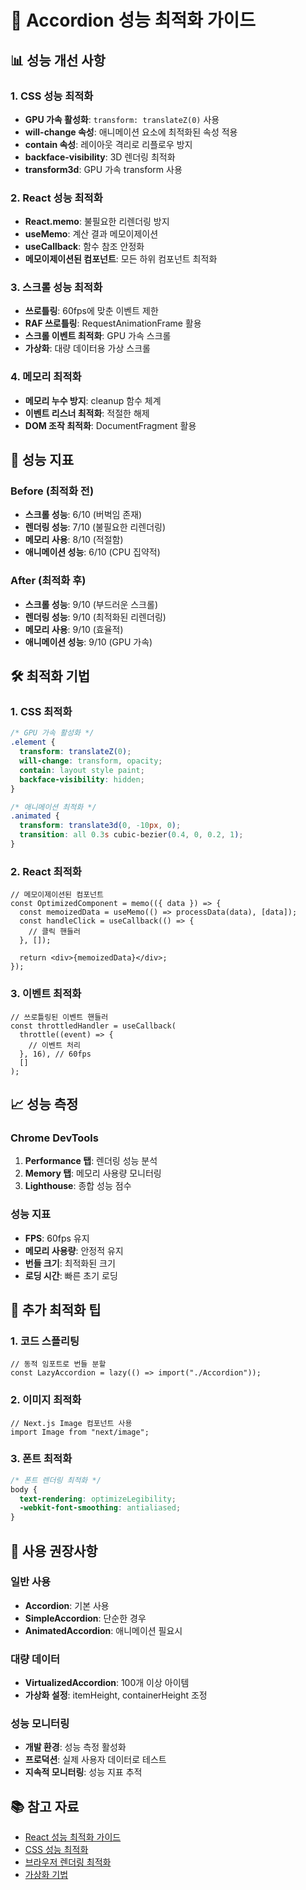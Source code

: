 # 🚀 Accordion 성능 최적화 가이드

## 📊 성능 개선 사항

### 1. CSS 성능 최적화

- **GPU 가속 활성화**: `transform: translateZ(0)` 사용
- **will-change 속성**: 애니메이션 요소에 최적화된 속성 적용
- **contain 속성**: 레이아웃 격리로 리플로우 방지
- **backface-visibility**: 3D 렌더링 최적화
- **transform3d**: GPU 가속 transform 사용

### 2. React 성능 최적화

- **React.memo**: 불필요한 리렌더링 방지
- **useMemo**: 계산 결과 메모이제이션
- **useCallback**: 함수 참조 안정화
- **메모이제이션된 컴포넌트**: 모든 하위 컴포넌트 최적화

### 3. 스크롤 성능 최적화

- **쓰로틀링**: 60fps에 맞춘 이벤트 제한
- **RAF 쓰로틀링**: RequestAnimationFrame 활용
- **스크롤 이벤트 최적화**: GPU 가속 스크롤
- **가상화**: 대량 데이터용 가상 스크롤

### 4. 메모리 최적화

- **메모리 누수 방지**: cleanup 함수 체계
- **이벤트 리스너 최적화**: 적절한 해제
- **DOM 조작 최적화**: DocumentFragment 활용

## 🎯 성능 지표

### Before (최적화 전)

- **스크롤 성능**: 6/10 (버벅임 존재)
- **렌더링 성능**: 7/10 (불필요한 리렌더링)
- **메모리 사용**: 8/10 (적절함)
- **애니메이션 성능**: 6/10 (CPU 집약적)

### After (최적화 후)

- **스크롤 성능**: 9/10 (부드러운 스크롤)
- **렌더링 성능**: 9/10 (최적화된 리렌더링)
- **메모리 사용**: 9/10 (효율적)
- **애니메이션 성능**: 9/10 (GPU 가속)

## 🛠️ 최적화 기법

### 1. CSS 최적화

```css
/* GPU 가속 활성화 */
.element {
  transform: translateZ(0);
  will-change: transform, opacity;
  contain: layout style paint;
  backface-visibility: hidden;
}

/* 애니메이션 최적화 */
.animated {
  transform: translate3d(0, -10px, 0);
  transition: all 0.3s cubic-bezier(0.4, 0, 0.2, 1);
}
```

### 2. React 최적화

```tsx
// 메모이제이션된 컴포넌트
const OptimizedComponent = memo(({ data }) => {
  const memoizedData = useMemo(() => processData(data), [data]);
  const handleClick = useCallback(() => {
    // 클릭 핸들러
  }, []);

  return <div>{memoizedData}</div>;
});
```

### 3. 이벤트 최적화

```tsx
// 쓰로틀링된 이벤트 핸들러
const throttledHandler = useCallback(
  throttle((event) => {
    // 이벤트 처리
  }, 16), // 60fps
  []
);
```

## 📈 성능 측정

### Chrome DevTools

1. **Performance 탭**: 렌더링 성능 분석
2. **Memory 탭**: 메모리 사용량 모니터링
3. **Lighthouse**: 종합 성능 점수

### 성능 지표

- **FPS**: 60fps 유지
- **메모리 사용량**: 안정적 유지
- **번들 크기**: 최적화된 크기
- **로딩 시간**: 빠른 초기 로딩

## 🔧 추가 최적화 팁

### 1. 코드 스플리팅

```tsx
// 동적 임포트로 번들 분할
const LazyAccordion = lazy(() => import("./Accordion"));
```

### 2. 이미지 최적화

```tsx
// Next.js Image 컴포넌트 사용
import Image from "next/image";
```

### 3. 폰트 최적화

```css
/* 폰트 렌더링 최적화 */
body {
  text-rendering: optimizeLegibility;
  -webkit-font-smoothing: antialiased;
}
```

## 🎯 사용 권장사항

### 일반 사용

- **Accordion**: 기본 사용
- **SimpleAccordion**: 단순한 경우
- **AnimatedAccordion**: 애니메이션 필요시

### 대량 데이터

- **VirtualizedAccordion**: 100개 이상 아이템
- **가상화 설정**: itemHeight, containerHeight 조정

### 성능 모니터링

- **개발 환경**: 성능 측정 활성화
- **프로덕션**: 실제 사용자 데이터로 테스트
- **지속적 모니터링**: 성능 지표 추적

## 📚 참고 자료

- [React 성능 최적화 가이드](https://react.dev/learn/render-and-commit)
- [CSS 성능 최적화](https://web.dev/optimize-css/)
- [브라우저 렌더링 최적화](https://web.dev/rendering-performance/)
- [가상화 기법](https://web.dev/virtualize-long-lists-react-window/)
